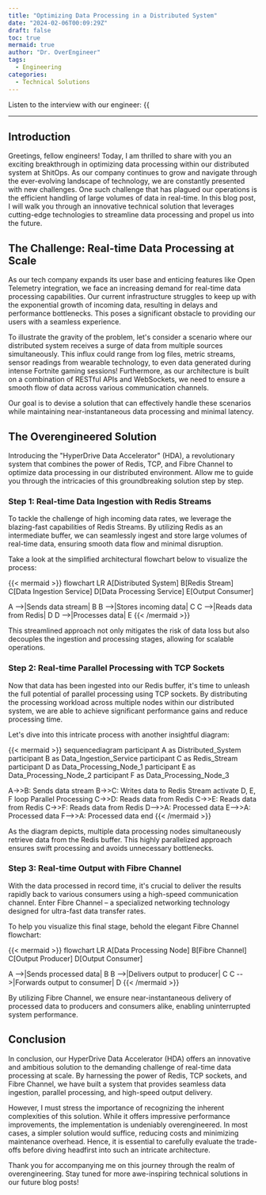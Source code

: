 ```yaml
---
title: "Optimizing Data Processing in a Distributed System"
date: "2024-02-06T00:09:29Z"
draft: false
toc: true
mermaid: true
author: "Dr. OverEngineer"
tags:
  - Engineering
categories:
  - Technical Solutions
---
```


Listen to the interview with our engineer: {{<audio src="https://s3.chaops.de/shitops/podcasts/optimizing-data-processing-in-a-distributed-system.mp3" class="audio">}}

---

## Introduction

Greetings, fellow engineers! Today, I am thrilled to share with you an exciting breakthrough in optimizing data processing within our distributed system at ShitOps. As our company continues to grow and navigate through the ever-evolving landscape of technology, we are constantly presented with new challenges. One such challenge that has plagued our operations is the efficient handling of large volumes of data in real-time. In this blog post, I will walk you through an innovative technical solution that leverages cutting-edge technologies to streamline data processing and propel us into the future.

## The Challenge: Real-time Data Processing at Scale

As our tech company expands its user base and enticing features like Open Telemetry integration, we face an increasing demand for real-time data processing capabilities. Our current infrastructure struggles to keep up with the exponential growth of incoming data, resulting in delays and performance bottlenecks. This poses a significant obstacle to providing our users with a seamless experience.

To illustrate the gravity of the problem, let's consider a scenario where our distributed system receives a surge of data from multiple sources simultaneously. This influx could range from log files, metric streams, sensor readings from wearable technology, to even data generated during intense Fortnite gaming sessions! Furthermore, as our architecture is built on a combination of RESTful APIs and WebSockets, we need to ensure a smooth flow of data across various communication channels.

Our goal is to devise a solution that can effectively handle these scenarios while maintaining near-instantaneous data processing and minimal latency.

## The Overengineered Solution

Introducing the "HyperDrive Data Accelerator" (HDA), a revolutionary system that combines the power of Redis, TCP, and Fibre Channel to optimize data processing in our distributed environment. Allow me to guide you through the intricacies of this groundbreaking solution step by step.

### Step 1: Real-time Data Ingestion with Redis Streams

To tackle the challenge of high incoming data rates, we leverage the blazing-fast capabilities of Redis Streams. By utilizing Redis as an intermediate buffer, we can seamlessly ingest and store large volumes of real-time data, ensuring smooth data flow and minimal disruption. 

Take a look at the simplified architectural flowchart below to visualize the process:

{{< mermaid >}}
flowchart LR
  A[Distributed System]
  B[Redis Stream]
  C[Data Ingestion Service]
  D[Data Processing Service]
  E[Output Consumer]
  
  A -->|Sends data stream| B
  B -->|Stores incoming data| C
  C -->|Reads data from Redis| D
  D -->|Processes data| E
{{< /mermaid >}}

This streamlined approach not only mitigates the risk of data loss but also decouples the ingestion and processing stages, allowing for scalable operations.

### Step 2: Real-time Parallel Processing with TCP Sockets

Now that data has been ingested into our Redis buffer, it's time to unleash the full potential of parallel processing using TCP sockets. By distributing the processing workload across multiple nodes within our distributed system, we are able to achieve significant performance gains and reduce processing time.

Let's dive into this intricate process with another insightful diagram:

{{< mermaid >}}
sequencediagram
  participant A as Distributed_System
  participant B as Data_Ingestion_Service
  participant C as Redis_Stream
  participant D as Data_Processing_Node_1
  participant E as Data_Processing_Node_2
  participant F as Data_Processing_Node_3

  A->>B: Sends data stream
  B->>C: Writes data to Redis Stream
  activate D, E, F
  loop Parallel Processing
    C->>D: Reads data from Redis
    C->>E: Reads data from Redis
    C->>F: Reads data from Redis
    D-->>A: Processed data
    E-->>A: Processed data
    F-->>A: Processed data
  end
{{< /mermaid >}}

As the diagram depicts, multiple data processing nodes simultaneously retrieve data from the Redis buffer. This highly parallelized approach ensures swift processing and avoids unnecessary bottlenecks.

### Step 3: Real-time Output with Fibre Channel

With the data processed in record time, it's crucial to deliver the results rapidly back to various consumers using a high-speed communication channel. Enter Fibre Channel – a specialized networking technology designed for ultra-fast data transfer rates.
 
To help you visualize this final stage, behold the elegant Fibre Channel flowchart:

{{< mermaid >}}
flowchart LR
  A[Data Processing Node]
  B[Fibre Channel]
  C[Output Producer]
  D[Output Consumer]

  A -->|Sends processed data| B
  B -->|Delivers output to producer| C
  C -->|Forwards output to consumer| D
{{< /mermaid >}}

By utilizing Fibre Channel, we ensure near-instantaneous delivery of processed data to producers and consumers alike, enabling uninterrupted system performance.

## Conclusion

In conclusion, our HyperDrive Data Accelerator (HDA) offers an innovative and ambitious solution to the demanding challenge of real-time data processing at scale. By harnessing the power of Redis, TCP sockets, and Fibre Channel, we have built a system that provides seamless data ingestion, parallel processing, and high-speed output delivery.

However, I must stress the importance of recognizing the inherent complexities of this solution. While it offers impressive performance improvements, the implementation is undeniably overengineered. In most cases, a simpler solution would suffice, reducing costs and minimizing maintenance overhead. Hence, it is essential to carefully evaluate the trade-offs before diving headfirst into such an intricate architecture.

Thank you for accompanying me on this journey through the realm of overengineering. Stay tuned for more awe-inspiring technical solutions in our future blog posts!